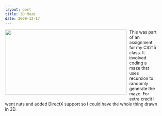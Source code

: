 ```yaml
---
layout: post
title: 3D Maze
date: 2009-12-17
---
```

<a onblur="try {parent.deselectBloggerImageGracefully();} catch(e) {}" href="http://3.bp.blogspot.com/_zdYMSK7YuAA/Syrw5mqwi3I/AAAAAAAAFS0/kFw2cnpLnsA/s1600-h/Mazes.JPG"><img id="BLOGGER_PHOTO_ID_5416406374289542002" style="margin: 0pt 10px 10px 0pt; float: left; cursor: pointer; width: 400px; height: 215px;" src="http://3.bp.blogspot.com/_zdYMSK7YuAA/Syrw5mqwi3I/AAAAAAAAFS0/kFw2cnpLnsA/s400/Mazes.JPG" alt="" border="0" /></a>This was part of an assignment for my CS215 class. It involved coding a maze that uses recursion to randomly generate the maze. For extra credit I went nuts and added DirectX support so I could have the whole thing drawn in 3D.

&nbsp;
